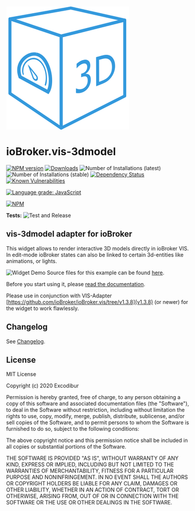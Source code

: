 ![Logo](admin/vis-3dmodel.png)
# ioBroker.vis-3dmodel

[![NPM version](http://img.shields.io/npm/v/iobroker.vis-3dmodel.svg)](https://www.npmjs.com/package/iobroker.vis-3dmodel)
[![Downloads](https://img.shields.io/npm/dm/iobroker.vis-3dmodel.svg)](https://www.npmjs.com/package/iobroker.vis-3dmodel)
![Number of Installations (latest)](http://iobroker.live/badges/vis-3dmodel-installed.svg)
![Number of Installations (stable)](http://iobroker.live/badges/vis-3dmodel-stable.svg)
[![Dependency Status](https://img.shields.io/david/Excodibur/iobroker.vis-3dmodel.svg)](https://david-dm.org/Excodibur/iobroker.vis-3dmodel)
[![Known Vulnerabilities](https://snyk.io/test/github/Excodibur/ioBroker.vis-3dmodel/badge.svg)](https://snyk.io/test/github/Excodibur/ioBroker.vis-3dmodel)

[![Language grade: JavaScript](https://img.shields.io/lgtm/grade/javascript/g/Excodibur/ioBroker.vis-3dmodel.svg?logo=lgtm&logoWidth=18)](https://lgtm.com/projects/g/Excodibur/ioBroker.vis-3dmodel/context:javascript)

[![NPM](https://nodei.co/npm/iobroker.vis-3dmodel.png?downloads=true)](https://nodei.co/npm/iobroker.vis-3dmodel/)

**Tests:** ![Test and Release](https://github.com/Excodibur/ioBroker.vis-3dmodel/workflows/Test%20and%20Release/badge.svg)

## vis-3dmodel adapter for ioBroker

This widget allows to render interactive 3D models directly in ioBroker VIS. In edit-mode ioBroker states can also be linked to certain 3d-entities like animations, or lights.

![Widget Demo](doc/media/clips/3dmodel_demo.gif)
Source files for this example can be found [here](examples/house).

Before you start using it, please [read the documentation](https://excodibur.github.io/ioBroker.vis-3dmodel/latest/index.html).

Please use in conjunction with VIS-Adapter [https://github.com/ioBroker/ioBroker.vis/tree/v1.3.8](v1.3.8) (or newer) for the widget to work flawlessly.
## Changelog
See [Changelog](https://github.com/Excodibur/ioBroker.vis-3dmodel/blob/master/CHANGELOG.md).

## License
MIT License

Copyright (c) 2020 Excodibur

Permission is hereby granted, free of charge, to any person obtaining a copy
of this software and associated documentation files (the "Software"), to deal
in the Software without restriction, including without limitation the rights
to use, copy, modify, merge, publish, distribute, sublicense, and/or sell
copies of the Software, and to permit persons to whom the Software is
furnished to do so, subject to the following conditions:

The above copyright notice and this permission notice shall be included in all
copies or substantial portions of the Software.

THE SOFTWARE IS PROVIDED "AS IS", WITHOUT WARRANTY OF ANY KIND, EXPRESS OR
IMPLIED, INCLUDING BUT NOT LIMITED TO THE WARRANTIES OF MERCHANTABILITY,
FITNESS FOR A PARTICULAR PURPOSE AND NONINFRINGEMENT. IN NO EVENT SHALL THE
AUTHORS OR COPYRIGHT HOLDERS BE LIABLE FOR ANY CLAIM, DAMAGES OR OTHER
LIABILITY, WHETHER IN AN ACTION OF CONTRACT, TORT OR OTHERWISE, ARISING FROM,
OUT OF OR IN CONNECTION WITH THE SOFTWARE OR THE USE OR OTHER DEALINGS IN THE
SOFTWARE.